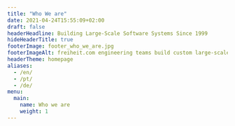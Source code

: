 ```yaml
---
title: "Who We are"
date: 2021-04-24T15:55:09+02:00
draft: false
headerHeadline: Building Large-Scale Software Systems Since 1999
hideHeaderTitle: true
footerImage: footer_who_we_are.jpg
footerImageAlt: freiheit.com engineering teams build custom large-scale software that is business critical for their clients.
headerTheme: homepage
aliases:
  - /en/
  - /pt/
  - /de/
menu:
  main:
    name: Who we are
    weight: 1
---
```


